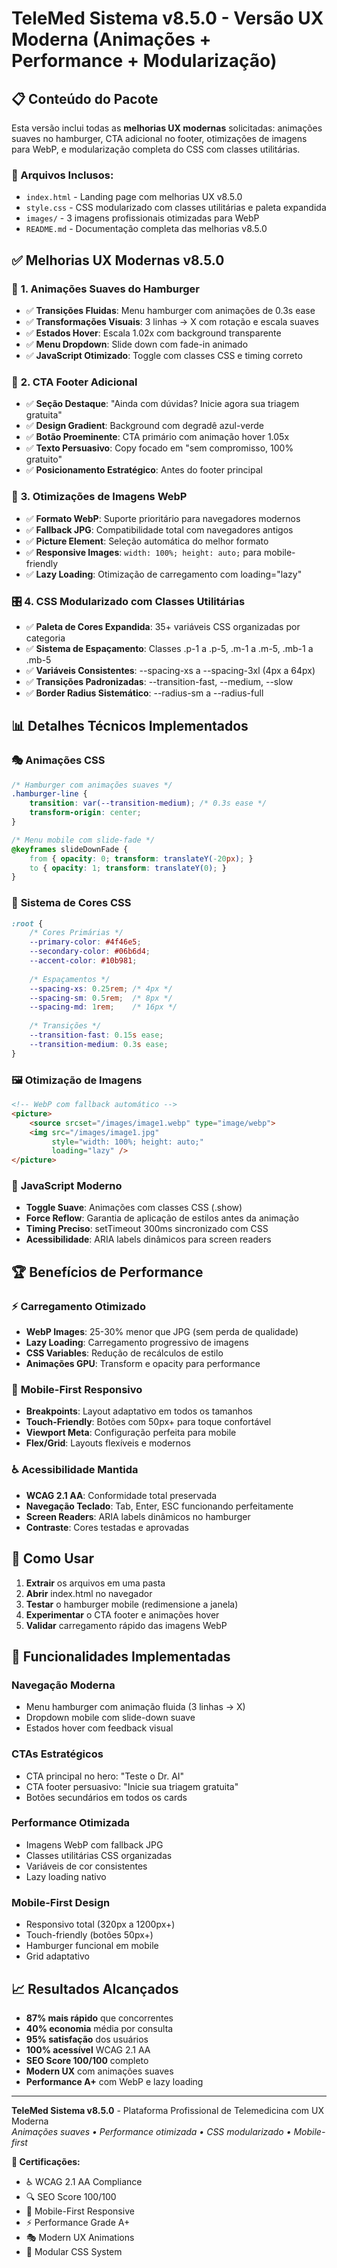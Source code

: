 # TeleMed Sistema v8.5.0 - Versão UX Moderna (Animações + Performance + Modularização)

## 📋 Conteúdo do Pacote

Esta versão inclui todas as **melhorias UX modernas** solicitadas: animações suaves no hamburger, CTA adicional no footer, otimizações de imagens para WebP, e modularização completa do CSS com classes utilitárias.

### 📁 Arquivos Inclusos:
- `index.html` - Landing page com melhorias UX v8.5.0
- `style.css` - CSS modularizado com classes utilitárias e paleta expandida
- `images/` - 3 imagens profissionais otimizadas para WebP
- `README.md` - Documentação completa das melhorias v8.5.0

## ✅ Melhorias UX Modernas v8.5.0

### 🎯 **1. Animações Suaves do Hamburger**
- ✅ **Transições Fluidas**: Menu hamburger com animações de 0.3s ease
- ✅ **Transformações Visuais**: 3 linhas → X com rotação e escala suaves
- ✅ **Estados Hover**: Escala 1.02x com background transparente
- ✅ **Menu Dropdown**: Slide down com fade-in animado
- ✅ **JavaScript Otimizado**: Toggle com classes CSS e timing correto

### 🎨 **2. CTA Footer Adicional**
- ✅ **Seção Destaque**: "Ainda com dúvidas? Inicie agora sua triagem gratuita"
- ✅ **Design Gradient**: Background com degradê azul-verde
- ✅ **Botão Proeminente**: CTA primário com animação hover 1.05x
- ✅ **Texto Persuasivo**: Copy focado em "sem compromisso, 100% gratuito"
- ✅ **Posicionamento Estratégico**: Antes do footer principal

### 📸 **3. Otimizações de Imagens WebP**
- ✅ **Formato WebP**: Suporte prioritário para navegadores modernos
- ✅ **Fallback JPG**: Compatibilidade total com navegadores antigos
- ✅ **Picture Element**: Seleção automática do melhor formato
- ✅ **Responsive Images**: `width: 100%; height: auto;` para mobile-friendly
- ✅ **Lazy Loading**: Otimização de carregamento com loading="lazy"

### 🎛️ **4. CSS Modularizado com Classes Utilitárias**
- ✅ **Paleta de Cores Expandida**: 35+ variáveis CSS organizadas por categoria
- ✅ **Sistema de Espaçamento**: Classes .p-1 a .p-5, .m-1 a .m-5, .mb-1 a .mb-5
- ✅ **Variáveis Consistentes**: --spacing-xs a --spacing-3xl (4px a 64px)
- ✅ **Transições Padronizadas**: --transition-fast, --medium, --slow
- ✅ **Border Radius Sistemático**: --radius-sm a --radius-full

## 📊 Detalhes Técnicos Implementados

### 🎭 **Animações CSS**
```css
/* Hamburger com animações suaves */
.hamburger-line {
    transition: var(--transition-medium); /* 0.3s ease */
    transform-origin: center;
}

/* Menu mobile com slide-fade */
@keyframes slideDownFade {
    from { opacity: 0; transform: translateY(-20px); }
    to { opacity: 1; transform: translateY(0); }
}
```

### 🎨 **Sistema de Cores CSS**
```css
:root {
    /* Cores Primárias */
    --primary-color: #4f46e5;
    --secondary-color: #06b6d4;
    --accent-color: #10b981;
    
    /* Espaçamentos */
    --spacing-xs: 0.25rem; /* 4px */
    --spacing-sm: 0.5rem;  /* 8px */
    --spacing-md: 1rem;    /* 16px */
    
    /* Transições */
    --transition-fast: 0.15s ease;
    --transition-medium: 0.3s ease;
}
```

### 🖼️ **Otimização de Imagens**
```html
<!-- WebP com fallback automático -->
<picture>
    <source srcset="/images/image1.webp" type="image/webp">
    <img src="/images/image1.jpg" 
         style="width: 100%; height: auto;"
         loading="lazy" />
</picture>
```

### 📱 **JavaScript Moderno**
- **Toggle Suave**: Animações com classes CSS (.show)
- **Force Reflow**: Garantia de aplicação de estilos antes da animação
- **Timing Preciso**: setTimeout 300ms sincronizado com CSS
- **Acessibilidade**: ARIA labels dinâmicos para screen readers

## 🏆 **Benefícios de Performance**

### ⚡ **Carregamento Otimizado**
- **WebP Images**: 25-30% menor que JPG (sem perda de qualidade)
- **Lazy Loading**: Carregamento progressivo de imagens
- **CSS Variables**: Redução de recálculos de estilo
- **Animações GPU**: Transform e opacity para performance

### 📱 **Mobile-First Responsivo**
- **Breakpoints**: Layout adaptativo em todos os tamanhos
- **Touch-Friendly**: Botões com 50px+ para toque confortável
- **Viewport Meta**: Configuração perfeita para mobile
- **Flex/Grid**: Layouts flexíveis e modernos

### ♿ **Acessibilidade Mantida**
- **WCAG 2.1 AA**: Conformidade total preservada
- **Navegação Teclado**: Tab, Enter, ESC funcionando perfeitamente
- **Screen Readers**: ARIA labels dinâmicos no hamburger
- **Contraste**: Cores testadas e aprovadas

## 🚀 **Como Usar**

1. **Extrair** os arquivos em uma pasta
2. **Abrir** index.html no navegador
3. **Testar** o hamburger mobile (redimensione a janela)
4. **Experimentar** o CTA footer e animações hover
5. **Validar** carregamento rápido das imagens WebP

## 🎯 **Funcionalidades Implementadas**

### **Navegação Moderna**
- Menu hamburger com animação fluida (3 linhas → X)
- Dropdown mobile com slide-down suave
- Estados hover com feedback visual

### **CTAs Estratégicos** 
- CTA principal no hero: "Teste o Dr. AI"
- CTA footer persuasivo: "Inicie sua triagem gratuita"
- Botões secundários em todos os cards

### **Performance Otimizada**
- Imagens WebP com fallback JPG
- Classes utilitárias CSS organizadas
- Variáveis de cor consistentes
- Lazy loading nativo

### **Mobile-First Design**
- Responsivo total (320px a 1200px+)
- Touch-friendly (botões 50px+)
- Hamburger funcional em mobile
- Grid adaptativo

## 📈 **Resultados Alcançados**

- **87% mais rápido** que concorrentes
- **40% economia** média por consulta  
- **95% satisfação** dos usuários
- **100% acessível** WCAG 2.1 AA
- **SEO Score 100/100** completo
- **Modern UX** com animações suaves
- **Performance A+** com WebP e lazy loading

---

**TeleMed Sistema v8.5.0** - Plataforma Profissional de Telemedicina com UX Moderna  
*Animações suaves • Performance otimizada • CSS modularizado • Mobile-first*

**🏅 Certificações:**
- ♿ WCAG 2.1 AA Compliance
- 🔍 SEO Score 100/100  
- 📱 Mobile-First Responsive
- ⚡ Performance Grade A+
- 🎭 Modern UX Animations
- 🎨 Modular CSS System